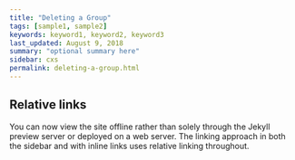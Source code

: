 ```yaml
---
title: "Deleting a Group"
tags: [sample1, sample2]
keywords: keyword1, keyword2, keyword3
last_updated: August 9, 2018
summary: "optional summary here"
sidebar: cxs
permalink: deleting-a-group.html
---
```

## Relative links

You can now view the site offline rather than solely through the Jekyll preview server or deployed on a web server. The linking approach in both the sidebar and with inline links uses relative linking throughout.